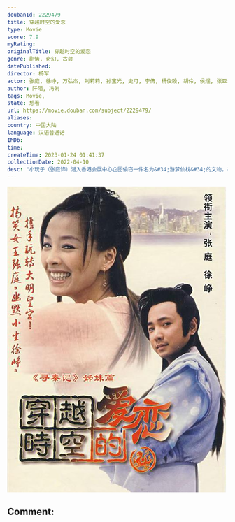 ```yaml
---
doubanId: 2229479
title: 穿越时空的爱恋
type: Movie
score: 7.9
myRating: 
originalTitle: 穿越时空的爱恋
genre: 剧情, 奇幻, 古装
datePublished: 
director: 杨军
actor: 张庭, 徐峥, 万弘杰, 刘莉莉, 孙宝光, 史可, 李倩, 杨俊毅, 胡伶, 侯煜, 张亚坤, 张志超, 宋来运, 田重, 尚言生, 吴浇浇, 扈茜茜, 金锋, 张凯, 尹明, 杜泓君, 姜广涛, 张美娟, 李世荣, 党同义, 谢宁, 李智伟
author: 阡陌, 冯俐
tags: Movie, 
state: 想看
url: https://movie.douban.com/subject/2229479/
aliases: 
country: 中国大陆
language: 汉语普通话
IMDb: 
time: 
createTime: 2023-01-24 01:41:37
collectionDate: 2022-04-10
desc: "小玩子（张庭饰）潜入香港会展中心企图偷窃一件名为&#34;游梦仙枕&#34;的文物，被香港女警张楚楚（刘莉莉饰）撞破，二人打斗过程中正值百年才有一次的天文奇观——十三颗行星在子时排成一条直线，就在那一刹那二人凭空..."
---
```


![image](assets/p2373057182.jpg)

Comment: 
---

